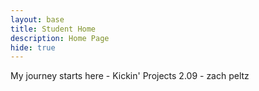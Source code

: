 ```yaml
---
layout: base
title: Student Home 
description: Home Page
hide: true
---
```


My journey starts here - Kickin' Projects 2.09 - zach peltz
